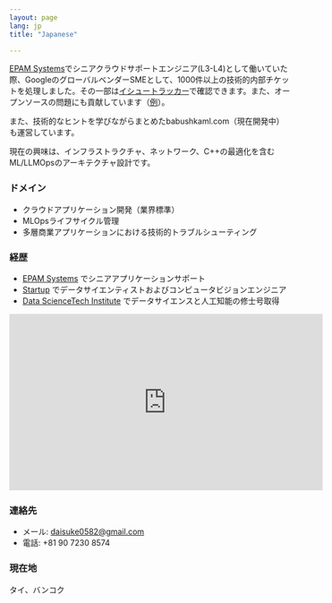 ```yaml
---
layout: page
lang: jp
title: "Japanese"

---
```


[EPAM Systems](https://www.epam.com/)でシニアクラウドサポートエンジニア(L3-L4)として働いていた際、GoogleのグローバルベンダーSMEとして、1000件以上の技術的内部チケットを処理しました。その一部は[イシュートラッカー](https://issuetracker.google.com/issues?q=kuwabara@google.com%20)で確認できます。また、オープンソースの問題にも貢献しています（[例](https://github.com/GoogleCloudPlatform/vertex-ai-samples/issues/2600)）。

また、技術的なヒントを学びながらまとめたbabushkaml.com（現在開発中）も運営しています。

現在の興味は、インフラストラクチャ、ネットワーク、C++の最適化を含むML/LLMOpsのアーキテクチャ設計です。

### ドメイン
- クラウドアプリケーション開発（業界標準）
- MLOpsライフサイクル管理
- 多層商業アプリケーションにおける技術的トラブルシューティング

### 経歴
- [EPAM Systems](https://www.epam.com/) でシニアアプリケーションサポート
- [Startup](https://datafluct.com/) でデータサイエンティストおよびコンピュータビジョンエンジニア
- [Data ScienceTech Institute](https://www.datasciencetech.institute/) でデータサイエンスと人工知能の修士号取得

<iframe width="560" height="315" src="https://www.youtube.com/embed/RuatqthpLAs" title="YouTube video player" frameborder="0" allow="accelerometer; autoplay; clipboard-write; encrypted-media; gyroscope; picture-in-picture" allowfullscreen></iframe>

### 連絡先
- メール: daisuke0582@gmail.com
- 電話: +81 90 7230 8574

### 現在地
タイ、バンコク